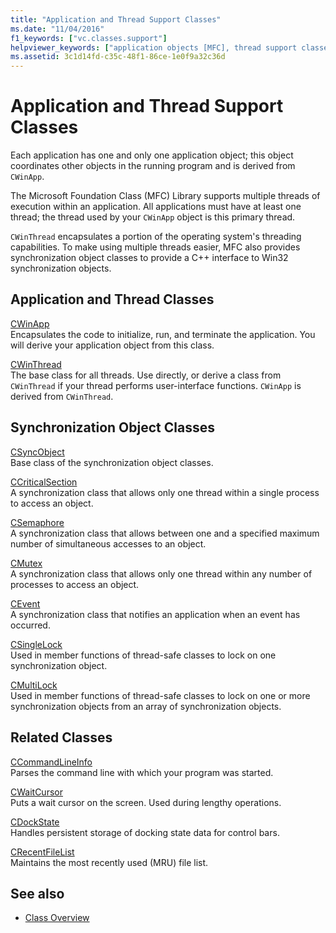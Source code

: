 ```yaml
---
title: "Application and Thread Support Classes"
ms.date: "11/04/2016"
f1_keywords: ["vc.classes.support"]
helpviewer_keywords: ["application objects [MFC], thread support classes", "lock classes [MFC]", "thread support classes [MFC]", "threading [MFC]", "synchronization classes [MFC], multithreading", "application support classes [MFC]"]
ms.assetid: 3c1d14fd-c35c-48f1-86ce-1e0f9a32c36d
---
```

# Application and Thread Support Classes

Each application has one and only one application object; this object coordinates other objects in the running program and is derived from `CWinApp`.

The Microsoft Foundation Class (MFC) Library supports multiple threads of execution within an application. All applications must have at least one thread; the thread used by your `CWinApp` object is this primary thread.

`CWinThread` encapsulates a portion of the operating system's threading capabilities. To make using multiple threads easier, MFC also provides synchronization object classes to provide a C++ interface to Win32 synchronization objects.

## Application and Thread Classes

[CWinApp](../mfc/reference/cwinapp-class.md)<br/>
Encapsulates the code to initialize, run, and terminate the application. You will derive your application object from this class.

[CWinThread](../mfc/reference/cwinthread-class.md)<br/>
The base class for all threads. Use directly, or derive a class from `CWinThread` if your thread performs user-interface functions. `CWinApp` is derived from `CWinThread`.

## Synchronization Object Classes

[CSyncObject](../mfc/reference/csyncobject-class.md)<br/>
Base class of the synchronization object classes.

[CCriticalSection](../mfc/reference/ccriticalsection-class.md)<br/>
A synchronization class that allows only one thread within a single process to access an object.

[CSemaphore](../mfc/reference/csemaphore-class.md)<br/>
A synchronization class that allows between one and a specified maximum number of simultaneous accesses to an object.

[CMutex](../mfc/reference/cmutex-class.md)<br/>
A synchronization class that allows only one thread within any number of processes to access an object.

[CEvent](../mfc/reference/cevent-class.md)<br/>
A synchronization class that notifies an application when an event has occurred.

[CSingleLock](../mfc/reference/csinglelock-class.md)<br/>
Used in member functions of thread-safe classes to lock on one synchronization object.

[CMultiLock](../mfc/reference/cmultilock-class.md)<br/>
Used in member functions of thread-safe classes to lock on one or more synchronization objects from an array of synchronization objects.

## Related Classes

[CCommandLineInfo](../mfc/reference/ccommandlineinfo-class.md)<br/>
Parses the command line with which your program was started.

[CWaitCursor](../mfc/reference/cwaitcursor-class.md)<br/>
Puts a wait cursor on the screen. Used during lengthy operations.

[CDockState](../mfc/reference/cdockstate-class.md)<br/>
Handles persistent storage of docking state data for control bars.

[CRecentFileList](../mfc/reference/crecentfilelist-class.md)<br/>
Maintains the most recently used (MRU) file list.

## See also

- [Class Overview](../mfc/class-library-overview.md)
